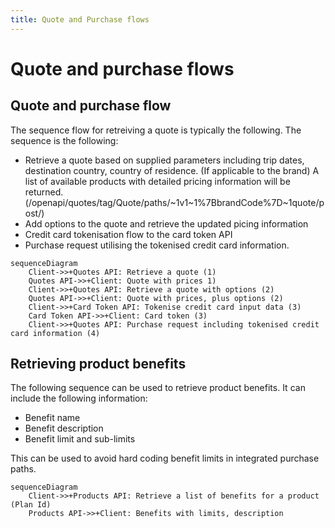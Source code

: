```yaml
---
title: Quote and Purchase flows
---
```


# Quote and purchase flows

## Quote and purchase flow

The sequence flow for retreiving a quote is typically the following. The sequence is the following:

 - Retrieve a quote based on supplied parameters including trip dates, destination country, country of residence. (If applicable to the brand) A list of available products with detailed pricing information will be returned. (/openapi/quotes/tag/Quote/paths/~1v1~1%7BbrandCode%7D~1quote/post/)
 - Add options to the quote and retrieve the updated picing information
 - Credit card tokenisation flow to the card token API
 - Purchase request utilising the tokenised credit card information.

```mermaid
sequenceDiagram
    Client->>+Quotes API: Retrieve a quote (1)
    Quotes API->>+Client: Quote with prices 1)
    Client->>+Quotes API: Retrieve a quote with options (2)
    Quotes API->>+Client: Quote with prices, plus options (2)
    Client->>+Card Token API: Tokenise credit card input data (3)
    Card Token API->>+Client: Card token (3)
    Client->>+Quotes API: Purchase request including tokenised credit card information (4)
````

## Retrieving product benefits

The following sequence can be used to retrieve product benefits. It can include the following information:

 - Benefit name
 - Benefit description
 - Benefit limit and sub-limits

 This can be used to avoid hard coding benefit limits in integrated purchase paths.
```mermaid
sequenceDiagram
    Client->>+Products API: Retrieve a list of benefits for a product (Plan Id)
    Products API->>+Client: Benefits with limits, description
````

